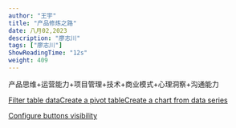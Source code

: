 ```yaml
---
author: "王宇"
title: "产品修炼之路"
date: 八月02,2023
description: "廖志川"
tags: ["廖志川"]
ShowReadingTime: "12s"
weight: 409
---
```

产品思维+运营能力+项目管理+技术+商业模式+心理洞察+沟通能力

[Filter table data](#)[Create a pivot table](#)[Create a chart from data series](#)

[Configure buttons visibility](/users/tfac-settings.action)